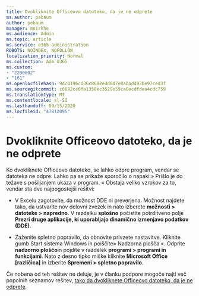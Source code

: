 ```yaml
---
title: Dvokliknite Officeovo datoteko, da je ne odprete
ms.author: pebaum
author: pebaum
manager: mnirkhe
ms.audience: Admin
ms.topic: article
ms.service: o365-administration
ROBOTS: NOINDEX, NOFOLLOW
localization_priority: Normal
ms.collection: Adm_O365
ms.custom:
- "2200002"
- "161"
ms.openlocfilehash: 9dc4196cd36c8682e4d047e8abad493be97ced3f
ms.sourcegitcommit: c6692ce0fa1358ec3529e59ca0ecdfdea4cdc759
ms.translationtype: MT
ms.contentlocale: sl-SI
ms.lasthandoff: 09/15/2020
ms.locfileid: "47812095"
---
```

# <a name="double-clicking-an-office-file-fails-to-open-it"></a>Dvokliknite Officeovo datoteko, da je ne odprete

Ko dvokliknete Officeovo datoteko, se lahko odpre program, vendar se datoteka ne odpre. Lahko pa se prikaže sporočilo o napaki:» Prišlo je do težave s pošiljanjem ukaza v program. « Obstaja veliko vzrokov za to, vendar sta dve najpogostejši rešitvi:

- V Excelu zagotovite, da možnost DDE ni preverjena. Možnost najdete tako, da ustvarite nov delovni zvezek in nato izberete **možnosti > datoteke > napredno**. V razdelku **splošno** počistite potrditveno polje **Prezri druge aplikacije, ki uporabljajo dinamično izmenjavo podatkov (DDE)**.

- Zaženite spletno popravilo, da obnovite privzete nastavitve. Kliknite gumb Start sistema Windows in poiščite» Nadzorna plošča «. Odprite **nadzorno ploščo**in pojdite v razdelek **programi > programi in funkcijami**. Nato z desno tipko miške kliknite **Microsoft Office [različica]** in izberite **Spremeni > spletno popravilo**.

Če nobena od teh rešitev ne deluje, je v članku podpore mogoče najti več popolnih seznamov rešitev, [tako da dvokliknete Officeovo datoteko, da je ne odprete](https://support.office.com/article/Double-clicking-an-Office-file-fails-to-open-it-1e9c0ad9-34c8-4440-a42e-d30186b29ed6).
